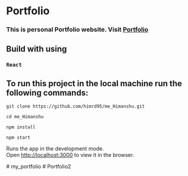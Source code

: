 # Portfolio

### This is personal Portfolio website. Visit [Portfolio](https://himanshu-dwivedi.netlify.app/)

## Build with using
### `React `

## To run this project in the local machine run the following commands:
```
git clone https://github.com/himrd95/me_Himanshu.git
```
```
cd me_Himanshu
```
```
npm install
```
``` 
npm start
```

Runs the app in the development mode.\
Open [http://localhost:3000](http://localhost:3000) to view it in the browser.

#   m y _ p o r t f o l i o  
 #   P o r t f o l i o 2  
 